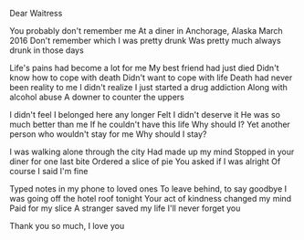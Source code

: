 Dear Waitress

You probably don't remember me
At a diner in Anchorage, Alaska
March 2016
Don't remember which 
I was pretty drunk 
Was pretty much always drunk in those days

Life's pains had become a lot for me
My best friend had just died
Didn't know how to cope with death
Didn't want to cope with life
Death had never been reality to me
I didn't realize I just started a drug addiction 
Along with alcohol abuse
A downer to counter the uppers

I didn't feel I belonged here any longer
Felt I didn't deserve it 
He was so much better than me 
If he couldn't have this life
Why should I?
Yet another person who wouldn't stay for me
Why should I stay?

I was walking alone through the city 
Had made up my mind 
Stopped in your diner for one last bite
Ordered a slice of pie
You asked if I was alright
Of course I said I'm fine

Typed notes in my phone to loved ones
To leave behind, to say goodbye
I was going off the hotel roof tonight
Your act of kindness changed my mind
Paid for my slice
A stranger saved my life
I'll never forget you 

Thank you so much, I love you

